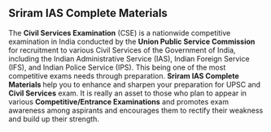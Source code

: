<h2>Sriram IAS Complete Materials</h2>

<p>The <strong>Civil Services Examination</strong> (CSE) is a nationwide competitive examination in India conducted by the <strong>Union Public Service Commission</strong> for recruitment to various Civil Services of the Government of India, including the Indian Administrative Service (IAS), Indian Foreign Service (IFS), and Indian Police Service (IPS). This being one of the most competitive exams needs through preparation.&nbsp;<strong>Sriram IAS Complete Materials </strong>help you to enhance and sharpen your preparation for UPSC and <strong>Civil Services</strong> exam. It is really an asset to those who plan to appear in various <strong>Competitive/Entrance Examinations</strong> and promotes exam awareness among aspirants and encourages them to rectify their weakness and build up their strength.</p>
